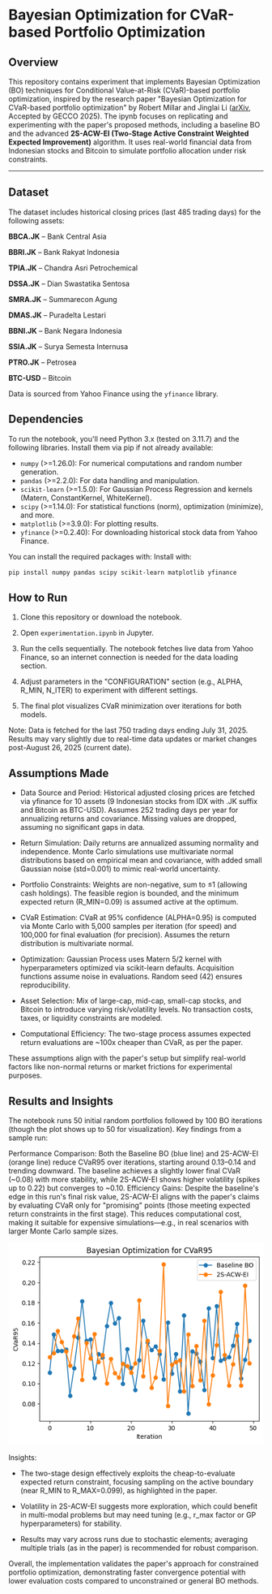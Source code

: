 # Bayesian Optimization for CVaR-based Portfolio Optimization

## Overview

This repository contains experiment that implements Bayesian Optimization (BO) techniques for Conditional Value-at-Risk (CVaR)-based portfolio optimization, inspired by the research paper "Bayesian Optimization for CVaR-based portfolio optimization" by Robert Millar and Jinglai Li ([arXiv]('https://www.arxiv.org/abs/2503.17737'), Accepted by GECCO 2025).
The ipynb focuses on replicating and experimenting with the paper's proposed methods, including a baseline BO and the advanced **2S-ACW-EI (Two-Stage Active Constraint Weighted Expected Improvement)** algorithm. It uses real-world financial data from Indonesian stocks and Bitcoin to simulate portfolio allocation under risk constraints.

---

## Dataset

The dataset includes historical closing prices (last 485 trading days) for the following assets:

**BBCA.JK** – Bank Central Asia

**BBRI.JK** – Bank Rakyat Indonesia

**TPIA.JK** – Chandra Asri Petrochemical

**DSSA.JK** – Dian Swastatika Sentosa

**SMRA.JK** – Summarecon Agung

**DMAS.JK** – Puradelta Lestari

**BBNI.JK** – Bank Negara Indonesia

**SSIA.JK** – Surya Semesta Internusa

**PTRO.JK** – Petrosea

**BTC-USD** – Bitcoin

Data is sourced from Yahoo Finance using the `yfinance` library.


## Dependencies
To run the notebook, you'll need Python 3.x (tested on 3.11.7) and the following libraries. Install them via pip if not already available:

- `numpy` (>=1.26.0): For numerical computations and random number generation.
- `pandas` (>=2.2.0): For data handling and manipulation.
- `scikit-learn` (>=1.5.0): For Gaussian Process Regression and kernels (Matern, ConstantKernel, WhiteKernel).
- `scipy` (>=1.14.0): For statistical functions (norm), optimization (minimize), and more.
- `matplotlib` (>=3.9.0): For plotting results.
- `yfinance` (>=0.2.40): For downloading historical stock data from Yahoo Finance.

You can install the required packages with:
Install with:
```bash
pip install numpy pandas scipy scikit-learn matplotlib yfinance
```

## How to Run

1. Clone this repository or download the notebook.

2. Open `experimentation.ipynb` in Jupyter.

3. Run the cells sequentially. The notebook fetches live data from Yahoo Finance, so an internet connection is needed for the data loading section.

4. Adjust parameters in the "CONFIGURATION" section (e.g., ALPHA, R_MIN, N_ITER) to experiment with different settings.
5. The final plot visualizes CVaR minimization over iterations for both models.

Note: Data is fetched for the last 750 trading days ending July 31, 2025. Results may vary slightly due to real-time data updates or market changes post-August 26, 2025 (current date).


## Assumptions Made

- Data Source and Period: Historical adjusted closing prices are fetched via yfinance for 10 assets (9 Indonesian stocks from IDX with .JK suffix and Bitcoin as BTC-USD). Assumes 252 trading days per year for annualizing returns and covariance. Missing values are dropped, assuming no significant gaps in data.

- Return Simulation: Daily returns are annualized assuming normality and independence. Monte Carlo simulations use multivariate normal distributions based on empirical mean and covariance, with added small Gaussian noise (std=0.001) to mimic real-world uncertainty.

- Portfolio Constraints: Weights are non-negative, sum to ≤1 (allowing cash holdings). The feasible region is bounded, and the minimum expected return (R_MIN=0.09) is assumed active at the optimum.

- CVaR Estimation: CVaR at 95% confidence (ALPHA=0.95) is computed via Monte Carlo with 5,000 samples per iteration (for speed) and 100,000 for final evaluation (for precision). Assumes the return distribution is multivariate normal.

- Optimization: Gaussian Process uses Matern 5/2 kernel with hyperparameters optimized via scikit-learn defaults. Acquisition functions assume noise in evaluations. Random seed (42) ensures reproducibility.

- Asset Selection: Mix of large-cap, mid-cap, small-cap stocks, and Bitcoin to introduce varying risk/volatility levels. No transaction costs, taxes, or liquidity constraints are modeled.
- Computational Efficiency: The two-stage process assumes expected return evaluations are ~100x cheaper than CVaR, as per the paper.

These assumptions align with the paper's setup but simplify real-world factors like non-normal returns or market frictions for experimental purposes.

## Results and Insights

The notebook runs 50 initial random portfolios followed by 100 BO iterations (though the plot shows up to 50 for visualization). Key findings from a sample run:

Performance Comparison: Both the Baseline BO (blue line) and 2S-ACW-EI (orange line) reduce CVaR95 over iterations, starting around 0.13–0.14 and trending downward. The baseline achieves a slightly lower final CVaR (~0.08) with more stability, while 2S-ACW-EI shows higher volatility (spikes up to 0.22) but converges to ~0.10.
Efficiency Gains: Despite the baseline's edge in this run's final risk value, 2S-ACW-EI aligns with the paper's claims by evaluating CVaR only for "promising" points (those meeting expected return constraints in the first stage). This reduces computational cost, making it suitable for expensive simulations—e.g., in real scenarios with larger Monte Carlo sample sizes.

![results](output.png)


Insights:

- The two-stage design effectively exploits the cheap-to-evaluate expected return constraint, focusing sampling on the active boundary (near R_MIN to R_MAX=0.099), as highlighted in the paper.

- Volatility in 2S-ACW-EI suggests more exploration, which could benefit in multi-modal problems but may need tuning (e.g., r_max factor or GP hyperparameters) for stability.

- Results may vary across runs due to stochastic elements; averaging multiple trials (as in the paper) is recommended for robust comparison.

Overall, the implementation validates the paper's approach for constrained portfolio optimization, demonstrating faster convergence potential with lower evaluation costs compared to unconstrained or general BO methods.

